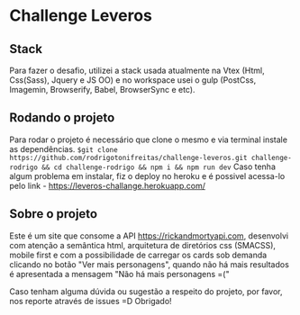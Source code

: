 # Challenge Leveros

## Stack
Para fazer o desafio, utilizei a stack usada atualmente na Vtex (Html, Css(Sass), Jquery e JS OO) e no workspace usei o gulp (PostCss, Imagemin, Browserify, Babel, BrowserSync e etc).

## Rodando o projeto

Para rodar o projeto é necessário que clone o mesmo e via terminal instale as dependências.
`$git clone https://github.com/rodrigotonifreitas/challenge-leveros.git challenge-rodrigo && cd challenge-rodrigo && npm i && npm run dev`
Caso tenha algum problema em instalar, fiz o deploy no heroku e é possivel acessa-lo pelo link - https://leveros-challange.herokuapp.com/

## Sobre o projeto
Este é um site que consome a API https://rickandmortyapi.com, desenvolvi com atenção a semântica html, arquitetura de diretórios css (SMACSS), mobile first e com a possibilidade de carregar os cards sob demanda clicando no botão "Ver mais personagens", quando não há mais resultados é apresentada a mensagem "Não há mais personagens =(" 

Caso tenham alguma dúvida ou sugestão a respeito do projeto, por favor, nos reporte através de issues =D
Obrigado!